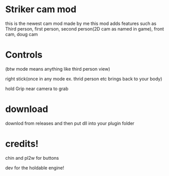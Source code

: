 # Striker cam mod


this is the newest cam mod made by me
this mod adds features such as 
Third person, first person, second person(2D cam as named in game), front cam,
doug cam

# Controls
(btw mode means anything like third person view)

right stick(once in any mode ex. thrid person etc brings back to your body)

hold Grip near camera to grab

# download 
downlod from releases and then put dll into your plugin folder

# credits!
chin and pl2w for buttons

dev for the holdable engine!

